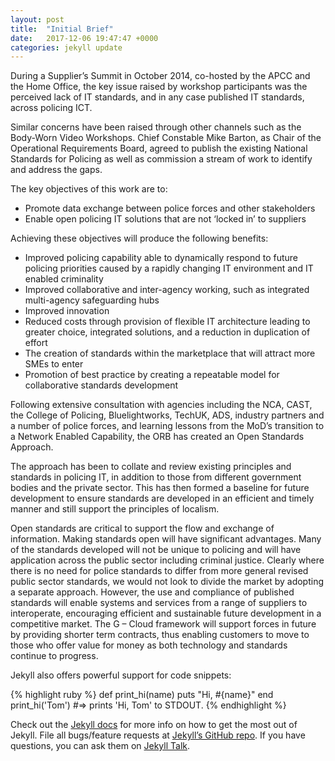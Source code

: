 ```yaml
---
layout: post
title:  "Initial Brief"
date:   2017-12-06 19:47:47 +0000
categories: jekyll update
---
```

During a Supplier’s Summit in October 2014, co-hosted by the APCC and the Home Office, the key issue raised by workshop participants was the perceived lack of IT standards, and in any case published IT standards, across policing ICT.

Similar concerns have been raised through other channels such as the Body-Worn Video Workshops. Chief Constable Mike Barton, as Chair of the Operational Requirements Board, agreed to publish the existing National Standards for Policing as well as commission a stream of work to identify and address the gaps.

The key objectives of this work are to:

+ Promote data exchange between police forces and other stakeholders
+ Enable open policing IT solutions that are not ‘locked in’ to suppliers

Achieving these objectives will produce the following benefits:

+ Improved policing capability able to dynamically respond to future policing priorities caused by a rapidly changing IT environment and IT enabled criminality
+ Improved collaborative and inter-agency working, such as integrated multi-agency safeguarding hubs
+ Improved innovation
+ Reduced costs through provision of flexible IT architecture leading to greater choice, integrated solutions, and a reduction in duplication of effort
+ The creation of standards within the marketplace that will attract more SMEs to enter
+ Promotion of best practice by creating a repeatable model for collaborative standards development

Following extensive consultation with agencies including the NCA, CAST, the College of Policing, Bluelightworks, TechUK, ADS, industry partners and a number of police forces, and learning lessons from the MoD’s transition to a Network Enabled Capability, the ORB has created an Open Standards Approach.

The approach has been to collate and review existing principles and standards in policing IT, in addition to those from different government bodies and the private sector.  This has then formed a baseline for future development to ensure standards are  developed in an efficient and timely manner and still support the principles of localism.

Open standards are critical to support the flow and exchange of information. Making standards open will have significant advantages.  Many of the standards developed will not be unique to policing and will have application across the public sector including criminal justice.  Clearly where there is no need for police standards to differ from more general revised public sector standards, we would not look to divide the market by adopting a separate approach. However, the use and compliance of published standards will enable systems and services from a range of suppliers to interoperate, encouraging efficient and sustainable future development in a competitive market. The G – Cloud framework will support forces in future by providing shorter term contracts, thus enabling customers to move to those who offer value for money as both technology and standards continue to progress.

Jekyll also offers powerful support for code snippets:

{% highlight ruby %}
def print_hi(name)
  puts "Hi, #{name}"
end
print_hi('Tom')
#=> prints 'Hi, Tom' to STDOUT.
{% endhighlight %}

Check out the [Jekyll docs][jekyll-docs] for more info on how to get the most out of Jekyll. File all bugs/feature requests at [Jekyll’s GitHub repo][jekyll-gh]. If you have questions, you can ask them on [Jekyll Talk][jekyll-talk].

[jekyll-docs]: https://jekyllrb.com/docs/home
[jekyll-gh]:   https://github.com/jekyll/jekyll
[jekyll-talk]: https://talk.jekyllrb.com/

